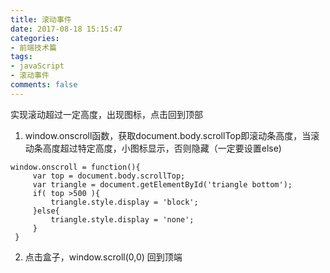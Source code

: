 ```yaml
---
title: 滚动事件
date: 2017-08-18 15:15:47
categories:
- 前端技术篇
tags:
- javaScript
- 滚动事件
comments: false
---
```


实现滚动超过一定高度，出现图标，点击回到顶部

1. window.onscroll函数，获取document.body.scrollTop即滚动条高度，当滚动条高度超过特定高度，小图标显示，否则隐藏（一定要设置else)


```
window.onscroll = function(){
     var top = document.body.scrollTop;
     var triangle = document.getElementById('triangle bottom');
     if( top >500 ){
         triangle.style.display = 'block';
     }else{
         triangle.style.display = 'none';
     }
 }
```

2. 点击盒子，window.scroll(0,0) 回到顶端
